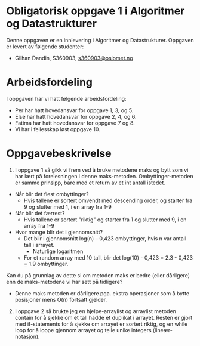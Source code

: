 # Obligatorisk oppgave 1 i Algoritmer og Datastrukturer

Denne oppgaven er en innlevering i Algoritmer og Datastrukturer. 
Oppgaven er levert av følgende studenter:
* Gilhan Dandin, S360903, s360903@oslomet.no


# Arbeidsfordeling

I oppgaven har vi hatt følgende arbeidsfordeling:
* Per har hatt hovedansvar for oppgave 1, 3, og 5. 
* Else har hatt hovedansvar for oppgave 2, 4, og 6. 
* Fatima har hatt hovedansvar for oppgave 7 og 8. 
* Vi har i fellesskap løst oppgave 10. 

# Oppgavebeskrivelse

1. I oppgave 1 så gikk vi frem ved å bruke metodene maks og bytt som vi har lært
på forelesningen i denne maks-metoden. Ombyttinger-metoden er samme prinsipp,
bare med et return av et int antall istedet.

* Når blir det flest ombyttinger? 
  * Hvis tallene er sortert omvendt med descending order, og starter fra 9 og slutter med 1, i en array fra 1-9
* Når blir det færrest?
  * Hvis tallene er sortert "riktig" og starter fra 1 og slutter med 9, i en array fra 1-9
* Hvor mange blir det i gjennomsnitt?
  * Det blir i gjennomsnitt log(n) – 0,423 ombyttinger, hvis n var antall tall i arrayet.
    * Naturlige logaritmen
  * For et random array med 10 tall, blir det log(10) - 0,423 = 2.3 - 0,423 = 1.9 ombyttinger.

Kan du på grunnlag av dette si om metoden maks er bedre (eller dårligere)
enn de maks-metodene vi har sett på tidligere?
* Denne maks metoden er dårligere pga. ekstra operasjoner som å bytte posisjoner mens O(n) fortsatt gjelder.


2. I oppgave 2 så brukte jeg en hjelpe-arraylist og arraylist metoden contain for å sjekke om et tall
hadde et duplikat i arrayet. Resten er gjort med if-statements for å sjekke om arrayet er sortert riktig, og en while
loop for å loope gjennom arrayet og telle unike integers (lineær-notasjon). 
